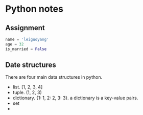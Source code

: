 # Python notes

## Assignment

```py
name = 'leiguoyang'
age = 32
is_married = False
```

## Date structures

There are four main data structures in python.

- list. [1, 2, 3, 4]
- tuple. (1, 2, 3)
- dictionary. {1: 1, 2: 2, 3: 3}. a dictionary is a key-value pairs.
- set
- 
